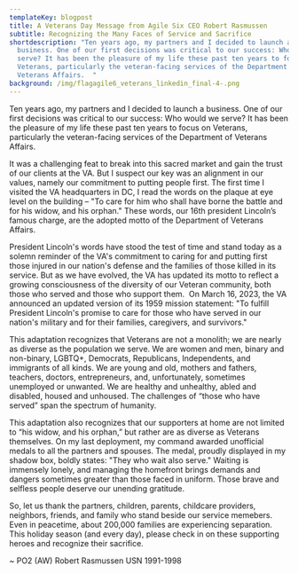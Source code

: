 ```yaml
---
templateKey: blogpost
title: A Veterans Day Message from Agile Six CEO Robert Rasmussen
subtitle: Recognizing the Many Faces of Service and Sacrifice
shortdescription: "Ten years ago, my partners and I decided to launch a
  business. One of our first decisions was critical to our success: Who would we
  serve? It has been the pleasure of my life these past ten years to focus on
  Veterans, particularly the veteran-facing services of the Department of
  Veterans Affairs.  "
background: /img/flagagile6_veterans_linkedin_final-4-.png
---
```

Ten years ago, my partners and I decided to launch a business. One of our first decisions was critical to our success: Who would we serve? It has been the pleasure of my life these past ten years to focus on Veterans, particularly the veteran-facing services of the Department of Veterans Affairs.  

It was a challenging feat to break into this sacred market and gain the trust of our clients at the VA. But I suspect our key was an alignment in our values, namely our commitment to putting people first. The first time I visited the VA headquarters in DC, I read the words on the plaque at eye level on the building – "To care for him who shall have borne the battle and for his widow, and his orphan." These words, our 16th president Lincoln’s famous charge, are the adopted motto of the Department of Veterans Affairs. 

President Lincoln's words have stood the test of time and stand today as a solemn reminder of the VA's commitment to caring for and putting first those injured in our nation's defense and the families of those killed in its service. But as we have evolved, the VA has updated its motto to reflect a growing consciousness of the diversity of our Veteran community, both those who served and those who support them.  On March 16, 2023, the VA announced an updated version of its 1959 mission statement: "To fulfill President Lincoln's promise to care for those who have served in our nation's military and for their families, caregivers, and survivors."

This adaptation recognizes that Veterans are not a monolith; we are nearly as diverse as the population we serve. We are women and men, binary and non-binary, LGBTQ+, Democrats, Republicans, Independents, and immigrants of all kinds. We are young and old, mothers and fathers, teachers, doctors, entrepreneurs, and, unfortunately, sometimes unemployed or unwanted. We are healthy and unhealthy, abled and disabled, housed and unhoused. The challenges of “those who have served” span the spectrum of humanity. 

This adaptation also recognizes that our supporters at home are not limited to “his widow, and his orphan,” but rather are as diverse as Veterans themselves. On my last deployment, my command awarded unofficial medals to all the partners and spouses. The medal, proudly displayed in my shadow box, boldly states: "They who wait also serve." Waiting is immensely lonely, and managing the homefront brings demands and dangers sometimes greater than those faced in uniform. Those brave and selfless people deserve our unending gratitude. 

So, let us thank the partners, children, parents, childcare providers, neighbors, friends, and family who stand beside our service memebers. Even in peacetime, about 200,000 families are experiencing separation. This holiday season (and every day), please check in on these supporting heroes and recognize their sacrifice.  

~ PO2 (AW) Robert Rasmussen USN 1991-1998